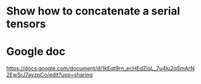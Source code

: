 # Show how to concatenate a serial tensors

# Google doc
https://docs.google.com/document/d/1kEqt9rn_ecHEdZiqL_7u4lu2qSmArN2EwSrJ7ayzpCo/edit?usp=sharing
